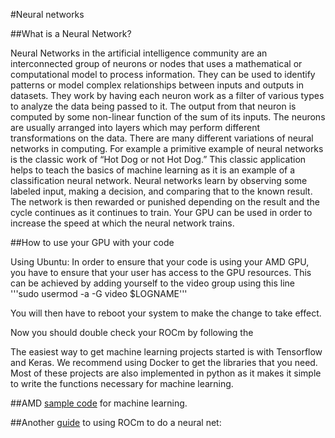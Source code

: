 #Neural networks

##What is a Neural Network?

Neural Networks in the artificial intelligence community are an interconnected group of neurons or nodes that uses a mathematical or computational model to process information. They can be used to identify patterns or model complex relationships between inputs and outputs in datasets. They work by having each neuron work as a filter of various types to analyze the data being passed to it. The output from that neuron is computed by some non-linear function of the sum of its inputs. The neurons are usually arranged into layers which may perform different transformations on the data. There are many different variations of neural networks in computing. For example a primitive example of neural networks is the classic work of “Hot Dog or not Hot Dog.” This classic application helps to teach the basics of machine learning as it is an example of a classification neural network. Neural networks learn by observing some labeled input, making a decision, and comparing that to the known result. The network is then rewarded or punished depending on the result and the cycle continues as it continues to train. Your GPU can be used in order to increase the speed at which the neural network trains.

##How to use your GPU with your code

Using Ubuntu:
In order to ensure that your code is using your AMD GPU, you have to ensure that your user has access to the GPU resources. This can be achieved by adding yourself to the video group using this line
'''sudo usermod -a -G video $LOGNAME'''

You will then have to reboot your system to make the change to take effect.

Now you should double check your ROCm by following the

The easiest way to get machine learning projects started is with Tensorflow and Keras. We recommend using Docker to get the libraries that you need. Most of these projects are also implemented in python as it makes it simple to write the functions necessary for machine learning.

##AMD [sample code](https://github.com/IntuitionMachine/SEEDBank) for machine learning.

##Another [guide](https://towardsdatascience.com/train-neural-networks-using-amd-gpus-and-keras-37189c453878) to using ROCm to do a neural net:
